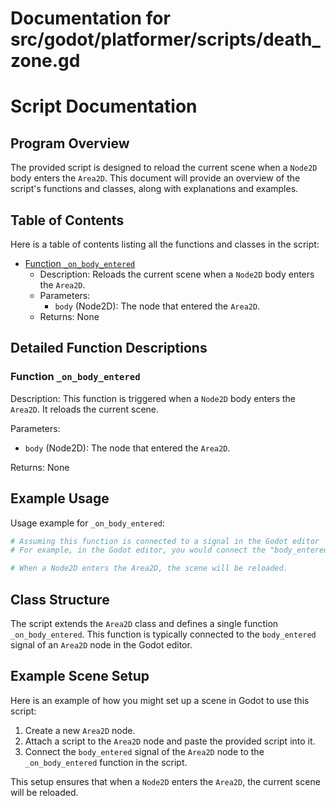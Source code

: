 # Documentation for src/godot/platformer/scripts/death_zone.gd

# Script Documentation

## Program Overview

The provided script is designed to reload the current scene when a `Node2D` body enters the `Area2D`. This document will provide an overview of the script's functions and classes, along with explanations and examples.

## Table of Contents

Here is a table of contents listing all the functions and classes in the script:

* [Function `_on_body_entered`](#function-_on_body_entered)
    * Description: Reloads the current scene when a `Node2D` body enters the `Area2D`.
    * Parameters:
        * `body` (Node2D): The node that entered the `Area2D`.
    * Returns: None

## Detailed Function Descriptions

### Function `_on_body_entered`

Description: This function is triggered when a `Node2D` body enters the `Area2D`. It reloads the current scene.

Parameters:
* `body` (Node2D): The node that entered the `Area2D`.

Returns: None

## Example Usage

Usage example for `_on_body_entered`:

```python
# Assuming this function is connected to a signal in the Godot editor
# For example, in the Godot editor, you would connect the "body_entered" signal of an Area2D node to this function.

# When a Node2D enters the Area2D, the scene will be reloaded.
```

## Class Structure

The script extends the `Area2D` class and defines a single function `_on_body_entered`. This function is typically connected to the `body_entered` signal of an `Area2D` node in the Godot editor.

## Example Scene Setup

Here is an example of how you might set up a scene in Godot to use this script:

1. Create a new `Area2D` node.
2. Attach a script to the `Area2D` node and paste the provided script into it.
3. Connect the `body_entered` signal of the `Area2D` node to the `_on_body_entered` function in the script.

This setup ensures that when a `Node2D` enters the `Area2D`, the current scene will be reloaded.